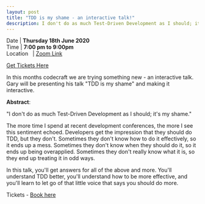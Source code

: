 ```yaml
---
layout: post
title: "TDD is my shame - an interactive talk!"
description: I don't do as much Test-Driven Development as I should; it's my shame. Let's do something about it.
---
```


Date | **Thursday 18th June 2020** <br>
Time | **7:00 pm to 9:00pm**<br>
Location &nbsp; | [Zoom Link](https://www.eventbrite.com/e/tdd-is-my-shame-an-interactive-talk-tickets-107369412804)

[Get Tickets Here](https://www.eventbrite.com/e/tdd-is-my-shame-an-interactive-talk-tickets-107369412804)

In this months codecraft we are trying something new - an interactive talk. Gary will be presenting his talk "TDD is my shame" and making it interactive. 

**Abstract**: 

 "I don't do as much Test-Driven Development as I should; it's my shame."

The more time I spend at recent development conferences, the more I see this sentiment echoed. Developers get the impression that they should do TDD, but they don't.
Sometimes they don't know how to do it effectively, so it ends up a mess. Sometimes they don't know when they should do it, so it ends up being overapplied. Sometimes they don't really know what it is, so they end up treating it in odd ways.

In this talk, you'll get answers for all of the above and more. You'll understand TDD better, you'll understand how to be more effective, and you'll learn to let go of that little voice that says you should do more.

Tickets - [Book here](https://www.eventbrite.com/e/tdd-is-my-shame-an-interactive-talk-tickets-107369412804)
